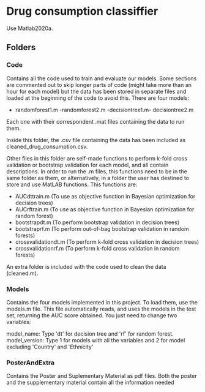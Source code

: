 # Drug consumption classiffier 

Use Matlab2020a. 

## Folders

### Code 

Contains all the code used to train and evaluate our models. Some sections are commented out to skip longer parts of code (might take more than an hour for each model) but the data has been stored in separate files and loaded at the beginning of the code to avoid this. There are four models: 
- randomforest1.m
-randomforest2.m
-decisiontree1.m-
decisiontree2.m

Each one with their correspondent .mat files containing the data to run them.  

Inside this folder, the .csv file containing the data has been included as cleaned_drug_consumption.csv. 

Other files in this folder are self-made functions to perform k-fold cross validation or bootstrap validation for each model, and all contain descriptions. In order to run the .m files, this functions need to be in the same folder as them, or alternatively, in a folder the user has destined to store and use MatLAB functions. This functions are:

- AUCdttrain.m (To use as objective function in Bayesian optimization for decision trees)
- AUCrftrain.m (To use as objective function in Bayesian optimization for random forest)
- bootstrapdt.m (To perform bootstrap validation in decision trees)
- bootstraprf.m (To perform out-of-bag bootstrap validation in random forests)
- crossvalidationdt.m (To perform k-fold cross validation in decision trees)
- crossvalidationrf.m (To perform k-fold cross validation in random forests)

An extra folder is included with the code used to clean the data (cleaned.m).

### Models

Contains the four models implemented in this project. To load them, use the models.m file. This file automatically reads, and uses the models in the test set, returning the AUC score obtained. You just need to change two variables:

model_name: Type 'dt' for decision tree and 'rf' for random forest.
model_version: Type 1 for models with all the variables and 2 for model excluding 'Country' and 'Ethnicity'

### PosterAndExtra

Contains the Poster and Suplementary Material as pdf files. Both the poster and the supplementary material contain all the information needed 